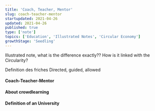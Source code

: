 ```yaml
---
title: 'Coach, Teacher, Mentor'
slug: coach-teacher-mentor
startupdated: 2021-04-26
updated: 2021-04-26
published: true
type: ['note']
topics: ['Education', 'Illustrated Notes', 'Circular Economy']
growthStage: 'Seedling'
---
```


Illustrated note, what is the difference exactly?? How is it linked with the Circularity?

Definition des friches 
Directed, guided, allowed 

#### Coach-Teacher-Mentor

#### About crowdlearning 

#### Definition of an University 
